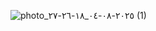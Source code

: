 ![photo_٢٠٢٥-٠٨-٠٤_١٨-٢٦-٢٧ (1)](https://github.com/user-attachments/assets/fd737a74-c7e0-4d3a-84bb-b18870cfde70)
